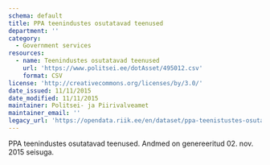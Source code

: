 ```yaml
---
schema: default
title: PPA teenindustes osutatavad teenused
department: ''
category:
  - Government services
resources:
  - name: Teenindustes osutatavad teenused
    url: 'https://www.politsei.ee/dotAsset/495012.csv'
    format: CSV
license: 'http://creativecommons.org/licenses/by/3.0/'
date_issued: 11/11/2015
date_modified: 11/11/2015
maintainer: Politsei- ja Piirivalveamet
maintainer_email: ''
legacy_url: 'https://opendata.riik.ee/en/dataset/ppa-teenistustes-osutatavad-teenused'
---
```

PPA teenindustes osutatavad teenused. Andmed on genereeritud 02. nov. 2015 seisuga.